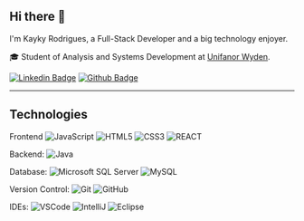 ## Hi there 👋

I'm Kayky Rodrigues, a Full-Stack Developer and a big technology enjoyer.

🎓 Student of Analysis and Systems Development at <a href="https://www.instagram.com/unifanoroficial/">Unifanor Wyden</a>.

[![Linkedin Badge](https://img.shields.io/badge/-LinkedIn-blue?style=flat-square&logo=Linkedin&logoColor=white&link=https://www.linkedin.com/in/kayky-rodrigues/)](https://www.linkedin.com/in/kayky-rodrigues-6bab37354/)
[![Github Badge](https://img.shields.io/badge/-Github-000?style=flat-square&logo=Github&logoColor=white&link=https://github.com/nielitton)](https://github.com/kaykyrodrigues)

____

## Technologies

Frontend
![JavaScript](https://img.shields.io/badge/-JavaScript-black?style=flat-square&logo=javascript)
![HTML5](https://img.shields.io/badge/-HTML5-E34F26?style=flat-square&logo=html5&logoColor=white)
![CSS3](https://img.shields.io/badge/-CSS3-1572B6?style=flat-square&logo=css3)
![REACT](https://img.shields.io/badge/react%20-%2320232a.svg?&style=for-the-badge&logo=react&logoColor=%2361DAFB)

Backend: 
![Java](https://img.shields.io/badge/-Java-007396?style=flat-square&logo=java)

Database:
![Microsoft SQL Server](https://img.shields.io/badge/-SQL%20Server-CC2927?style=flat-square&logo=microsoft-sql-server&logoColor=white)
![MySQL](https://img.shields.io/badge/-MySQL-4479A1?style=flat-square&logo=mysql&logoColor=white)

Version Control:
![Git](https://img.shields.io/badge/-Git-black?style=flat-square&logo=git)
![GitHub](https://img.shields.io/badge/-GitHub-181717?style=flat-square&logo=github)

IDEs:
![VSCode](https://img.shields.io/badge/-VSCode-007ACC?style=flat-square&logo=visual-studio-code&logoColor=white)
![IntelliJ](https://img.shields.io/badge/-IntelliJ%20IDEA-black?style=flat-square&logo=intellij-idea&logoColor=white)
![Eclipse](https://img.shields.io/badge/-Eclipse-2C2255?style=flat-square&logo=eclipse&logoColor=white)

